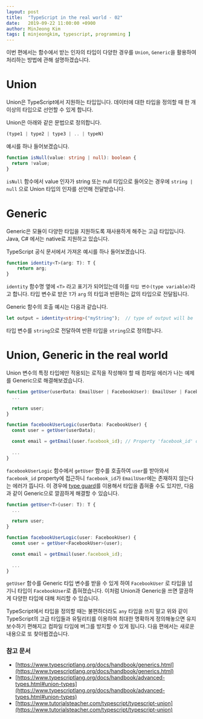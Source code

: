```yaml
---
layout: post
title:  "TypeScript in the real world - 02"
date:   2019-09-22 11:00:00 +0900
author: MinJeong Kim
tags: [ minjeongkim, typescript, programming ]
---
```


이번 편에서는 함수에서 받는 인자의 타입이 다양한 경우를 `Union`, `Generic`을 활용하여 처리하는 방법에 관해 설명하겠습니다.

# Union

Union은 TypeScript에서 지원하는 타입입니다. 데이터에 대한 타입을 정의할 때 한 개 이상의 타입으로 선언할 수 있게 합니다.

Union은 아래와 같은 문법으로 정의합니다.

```typescript
(type1 | type2 | type3 | .. | typeN)
```

예시를 하나 들어보겠습니다.

```typescript
function isNull(value: string | null): boolean {
  return !value;
}
```

`isNull` 함수에서 value 인자가 string 또는 null 타입으로 들어오는 경우에 `string | null` 으로 Union 타입의 인자를 선언해 전달받습니다.

# Generic

Generic은 모듈이 다양한 타입을 지원하도록 재사용하게 해주는 고급 타입입니다. Java, C# 에서는 native로 지원하고 있습니다.

TypeScript 공식 문서에서 가져온 예시를 하나 들어보겠습니다.

```typescript
function identity<T>(arg: T): T {
    return arg;
}
```

`identity` 함수명 옆에 `<T>` 라고 표기가 되어있는데 이를 `타입 변수(type variable)`라고 합니다. 타입 변수로 받은 `T`가 `arg` 의 타입과 반환하는 값의 타입으로 전달됩니다.

Generic 함수의 호출 예시는 다음과 같습니다.

```typescript
let output = identity<string>("myString");  // type of output will be 'string'
```

타입 변수를 `string`으로 전달하여 반환 타입을 `string`으로 정의합니다.

# Union, Generic in the real world

Union 변수의 특정 타입에만 적용되는 로직을 작성해야 할 때 컴파일 에러가 나는 예제를 Generic으로 해결해보겠습니다.

```typescript
function getUser(userData: EmailUser | FacebookUser): EmailUser | FacebookUser {
  ...

  return user;
}

function facebookUserLogic(userData: FacebookUser) {
  const user = getUser(userData);

  const email = getEmail(user.facebook_id); // Property 'facebook_id' does not exist on type 'EmailUser'.ts(2339)
  
  ...
}
```

`facebookUserLogic` 함수에서 `getUser` 함수를 호출하여 `user`를 받아와서 `facebook_id` property에 접근하니 `facebook_id`가 `EmailUser`에는 존재하지 않는다는 에러가 뜹니다. 이 경우에 [type guard](https://www.typescriptlang.org/docs/handbook/advanced-types.html#user-defined-type-guards)를 이용해서 타입을 좁혀줄 수도 있지만, 다음과 같이 Generic으로 깔끔하게 해결할 수 있습니다.

```typescript
function getUser<T>(user: T): T {
  ...

  return user;
}

function facebookUserLogic(user: FacebookUser) {
  const user = getUser<FacebookUser>(user);

  const email = getEmail(user.facebook_id);
  
  ...
}
```

`getUser` 함수를 Generic 타입 변수를 받을 수 있게 하여 `FacebookUser` 로 타입을 넘기니 타입이 `FacebookUser`로 좁혀졌습니다. 이처럼 Union과 Generic을 쓰면 깔끔하게 다양한 타입에 대해 처리할 수 있습니다.

TypeScript에서 타입을 정의할 때는 불편하더라도 `any` 타입을 쓰지 말고 위와 같이 TypeScript의 고급 타입들과 유틸리티를 이용하여 최대한 명확하게 정의해놓으면 유지 보수하기 편해지고 컴파일 타임에 버그를 방지할 수 있게 됩니다. 다음 편에서는 새로운 내용으로 또 찾아뵙겠습니다.

### 참고 문서
- [https://www.typescriptlang.org/docs/handbook/generics.html](https://www.typescriptlang.org/docs/handbook/generics.html)
- [https://www.typescriptlang.org/docs/handbook/advanced-types.html#union-types](https://www.typescriptlang.org/docs/handbook/advanced-types.html#union-types)
- [https://www.tutorialsteacher.com/typescript/typescript-union](https://www.tutorialsteacher.com/typescript/typescript-union)